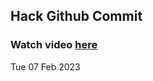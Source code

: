 
 ## Hack Github Commit 
 ### Watch video <a href="https://www.youtube.com">here</a> 
 Tue 07 Feb 2023 
